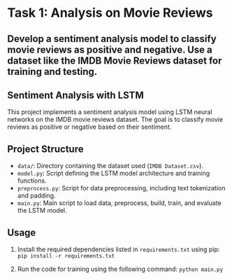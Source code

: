 # Task 1: Analysis on Movie Reviews

## Develop a sentiment analysis model to classify movie reviews as positive and negative. Use a dataset like the IMDB Movie Reviews dataset for training and testing.

## Sentiment Analysis with LSTM

This project implements a sentiment analysis model using LSTM neural networks on the IMDB movie reviews dataset. The goal is to classify movie reviews as positive or negative based on their sentiment.

## Project Structure

- `data/`: Directory containing the dataset used (`IMDB Dataset.csv`).
- `model.py`: Script defining the LSTM model architecture and training functions.
- `preprocess.py`: Script for data preprocessing, including text tokenization and padding.
- `main.py`: Main script to load data, preprocess, build, train, and evaluate the LSTM model.

## Usage
1. Install the required dependencies listed in `requirements.txt` using pip:
    `pip install -r requirements.txt`
   
2. Run the code for training using the following command:
    `python main.py`
